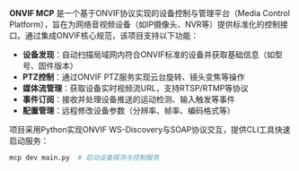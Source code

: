 **ONVIF MCP** 是一个基于ONVIF协议实现的设备控制与管理平台（Media Control Platform），旨在为网络音视频设备（如IP摄像头、NVR等）提供标准化的控制接口。通过集成ONVIF核心规范，该项目支持以下功能：

- **设备发现**：自动扫描局域网内符合ONVIF标准的设备并获取基础信息（如型号、固件版本）
- **PTZ控制**：通过ONVIF PTZ服务实现云台旋转、镜头变焦等操作
- **媒体流管理**：获取设备实时视频流URL，支持RTSP/RTMP等协议
- **事件订阅**：接收并处理设备推送的运动检测、输入触发等事件
- **配置管理**：远程修改设备参数（分辨率、帧率、编码格式等）

项目采用Python实现ONVIF WS-Discovery与SOAP协议交互，提供CLI工具快速启动服务：
```bash
mcp dev main.py  # 启动设备探测与控制服务